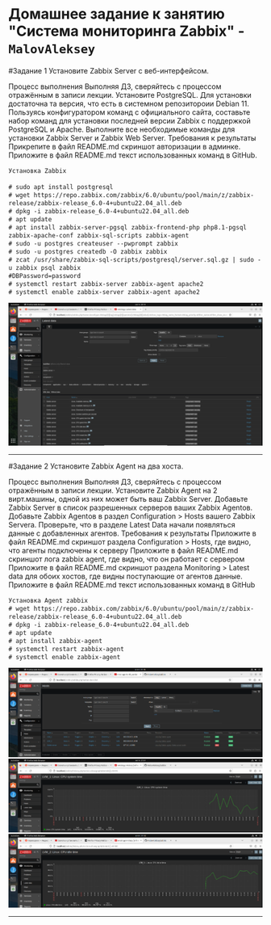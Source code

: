# Домашнее задание к занятию "Система мониторинга Zabbix" - `MalovAleksey`

#Задание 1
Установите Zabbix Server с веб-интерфейсом.

Процесс выполнения
Выполняя ДЗ, сверяйтесь с процессом отражённым в записи лекции.
Установите PostgreSQL. Для установки достаточна та версия, что есть в системном репозитороии Debian 11.
Пользуясь конфигуратором команд с официального сайта, составьте набор команд для установки последней версии Zabbix с поддержкой PostgreSQL и Apache.
Выполните все необходимые команды для установки Zabbix Server и Zabbix Web Server.
Требования к результаты
Прикрепите в файл README.md скриншот авторизации в админке.
Приложите в файл README.md текст использованных команд в GitHub.

```
Установка Zabbix

# sudo apt install postgresql
# wget https://repo.zabbix.com/zabbix/6.0/ubuntu/pool/main/z/zabbix-release/zabbix-release_6.0-4+ubuntu22.04_all.deb
# dpkg -i zabbix-release_6.0-4+ubuntu22.04_all.deb
# apt update
# apt install zabbix-server-pgsql zabbix-frontend-php php8.1-pgsql zabbix-apache-conf zabbix-sql-scripts zabbix-agent
# sudo -u postgres createuser --pwprompt zabbix
# sudo -u postgres createdb -O zabbix zabbix
# zcat /usr/share/zabbix-sql-scripts/postgresql/server.sql.gz | sudo -u zabbix psql zabbix
#DBPassword=password
# systemctl restart zabbix-server zabbix-agent apache2
# systemctl enable zabbix-server zabbix-agent apache2
```


![Скрин 1](https://github.com/MalovAleksey/zabbix/blob/master/2023-10-06_20-14-21.png)


---

#Задание 2
Установите Zabbix Agent на два хоста.

Процесс выполнения
Выполняя ДЗ, сверяйтесь с процессом отражённым в записи лекции.
Установите Zabbix Agent на 2 вирт.машины, одной из них может быть ваш Zabbix Server.
Добавьте Zabbix Server в список разрешенных серверов ваших Zabbix Agentов.
Добавьте Zabbix Agentов в раздел Configuration > Hosts вашего Zabbix Servera.
Проверьте, что в разделе Latest Data начали появляться данные с добавленных агентов.
Требования к результаты
Приложите в файл README.md скриншот раздела Configuration > Hosts, где видно, что агенты подключены к серверу
Приложите в файл README.md скриншот лога zabbix agent, где видно, что он работает с сервером
Приложите в файл README.md скриншот раздела Monitoring > Latest data для обоих хостов, где видны поступающие от агентов данные.
Приложите в файл README.md текст использованных команд в GitHub

```
Установка Agent zabbix
# wget https://repo.zabbix.com/zabbix/6.0/ubuntu/pool/main/z/zabbix-release/zabbix-release_6.0-4+ubuntu22.04_all.deb
# dpkg -i zabbix-release_6.0-4+ubuntu22.04_all.deb
# apt update
# apt install zabbix-agent
# systemctl restart zabbix-agent
# systemctl enable zabbix-agent

```


![Скрин Configuration > Hosts](https://github.com/MalovAleksey/zabbix/blob/master/2023-10-06_21-45-53.png)
![Скрин host-1 Monitoring > Latest data](https://github.com/MalovAleksey/zabbix/blob/master/2023-10-06_21-51-33.png)
![Скрин host-2 Monitoring > Latest data](https://github.com/MalovAleksey/zabbix/blob/master/2023-10-06_21-52-08.png)


---


